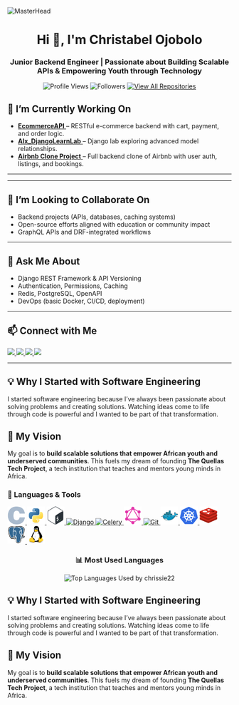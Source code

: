 ![MasterHead](https://user-images.githubusercontent.com/74038190/241765440-80728820-e06b-4f96-9c9e-9df46f0cc0a5.gif)
<h1 align="center">Hi 👋, I'm Christabel Ojobolo</h1>
<h3 align="center">Junior Backend Engineer | Passionate about Building Scalable APIs & Empowering Youth through Technology</h3>

<div align="center">
  <img src="https://komarev.com/ghpvc/?username=Chrissie22&label=Profile%20Views&color=1a1b26&style=flat" alt="Profile Views"/>
  <img src="https://img.shields.io/github/followers/Chrissie22?label=Followers&style=social" alt="Followers"/>
  <a href="https://github.com/Chrissie22?tab=repositories">
    <img src="https://img.shields.io/badge/Repositories-View%20All-84cc16?style=for-the-badge&logo=github" alt="View All Repositories"/>
  </a>
</div>



<h2 align="left">🔭 I’m Currently Working On</h2>

<ul>
  <li>
    <a href="https://github.com/ChristabelOjobolo/EcommerceAPI" target="_blank">
      <strong>EcommerceAPI</strong>
    </a> – RESTful e-commerce backend with cart, payment, and order logic.
  </li>
  <li>
    <a href="https://github.com/ChristabelOjobolo/Alx_DjangoLearnLab" target="_blank">
      <strong>Alx_DjangoLearnLab</strong>
    </a> – Django lab exploring advanced model relationships.
  </li>
  <li>
    <a href="https://github.com/ChristabelOjobolo/airbnb-clone-project" target="_blank">
      <strong>Airbnb Clone Project</strong>
    </a> – Full backend clone of Airbnb with user auth, listings, and bookings.
  </li>
</ul>

<hr/>


---

## 🤝 I’m Looking to Collaborate On

- Backend projects (APIs, databases, caching systems)
- Open-source efforts aligned with education or community impact
- GraphQL APIs and DRF-integrated workflows

---

## 💬 Ask Me About

- Django REST Framework & API Versioning  
- Authentication, Permissions, Caching  
- Redis, PostgreSQL, OpenAPI  
- DevOps (basic Docker, CI/CD, deployment)

---

## 📫 Connect with Me

<p align="left">
  <a href="https://linkedin.com/in/christabelojobolo" target="_blank">
    <img src="https://img.shields.io/badge/LinkedIn-0077B5?style=for-the-badge&logo=linkedin&logoColor=white"/>
  </a>
  <a href="mailto:ojobolochristabe8@gmail.com">
    <img src="https://img.shields.io/badge/Gmail-D14836?style=for-the-badge&logo=gmail&logoColor=white"/>
  </a>
  <a href="https://twitter.com/Gm_Chrissie" target="_blank">
    <img src="https://img.shields.io/badge/Twitter-1DA1F2?style=for-the-badge&logo=twitter&logoColor=white"/>
  </a>
  <a href="https://chrissel.com" target="_blank">
    <img src="https://img.shields.io/badge/Portfolio-000?style=for-the-badge&logo=google-chrome&logoColor=white"/>
  </a>
</p>

---

## 💡 Why I Started with Software Engineering

I started software engineering because I’ve always been passionate about solving problems and creating solutions. Watching ideas come to life through code is powerful and I wanted to be part of that transformation.

## 🎯 My Vision

My goal is to **build scalable solutions that empower African youth and underserved communities**. This fuels my dream of founding **The Quellas Tech Project**, a tech institution that teaches and mentors young minds in Africa.

<h3 align="left">🚀 Languages & Tools</h3> 
<p align="left">
  <!-- Programming Languages -->
  <a href="https://www.cprogramming.com/" target="_blank" rel="noreferrer">
    <img src="https://raw.githubusercontent.com/devicons/devicon/master/icons/c/c-original.svg" alt="C" width="40" height="40"/>
  </a>
  <a href="https://www.python.org" target="_blank" rel="noreferrer">
    <img src="https://raw.githubusercontent.com/devicons/devicon/master/icons/python/python-original.svg" alt="Python" width="40" height="40"/>
  </a>
  <a href="https://www.gnu.org/software/bash/" target="_blank" rel="noreferrer">
    <img src="https://raw.githubusercontent.com/devicons/devicon/master/icons/bash/bash-original.svg" alt="Bash" width="40" height="40"/>
  </a>

  <!-- Backend & Frameworks -->
  <a href="https://www.djangoproject.com/" target="_blank" rel="noreferrer">
    <img src="https://cdn.worldvectorlogo.com/logos/django.svg" alt="Django" width="40" height="40"/>
  </a>
  <a href="https://docs.celeryq.dev/" target="_blank" rel="noreferrer">
    <img src="https://cdn.jsdelivr.net/gh/simple-icons/simple-icons/icons/celery.svg" alt="Celery" width="40" height="40"/>
  </a>
  <a href="https://graphql.org/" target="_blank" rel="noreferrer">
    <img src="https://raw.githubusercontent.com/devicons/devicon/master/icons/graphql/graphql-plain.svg" alt="GraphQL" width="40" height="40"/>
  </a>

  <!-- DevOps & Tools -->
  <a href="https://git-scm.com/" target="_blank" rel="noreferrer">
    <img src="https://www.vectorlogo.zone/logos/git-scm/git-scm-icon.svg" alt="Git" width="40" height="40"/>
  </a>
  <a href="https://www.docker.com/" target="_blank" rel="noreferrer">
    <img src="https://raw.githubusercontent.com/devicons/devicon/master/icons/docker/docker-original.svg" alt="Docker" width="40" height="40"/>
  </a>
  <a href="https://kubernetes.io/" target="_blank" rel="noreferrer">
    <img src="https://raw.githubusercontent.com/devicons/devicon/master/icons/kubernetes/kubernetes-plain.svg" alt="Kubernetes" width="40" height="40"/>
  </a>
  <a href="https://redis.io/" target="_blank" rel="noreferrer">
    <img src="https://raw.githubusercontent.com/devicons/devicon/master/icons/redis/redis-original.svg" alt="Redis" width="40" height="40"/>
  </a>
  <a href="https://www.postgresql.org/" target="_blank" rel="noreferrer">
    <img src="https://raw.githubusercontent.com/devicons/devicon/master/icons/postgresql/postgresql-original.svg" alt="PostgreSQL" width="40" height="40"/>
  </a>
  <a href="https://www.linux.org/" target="_blank" rel="noreferrer">
    <img src="https://raw.githubusercontent.com/devicons/devicon/master/icons/linux/linux-original.svg" alt="Linux" width="40" height="40"/>
  </a>
</p>


<h3 align="center">📊 Most Used Languages</h3>

<p align="center">
  <img 
    src="https://github-readme-stats.vercel.app/api/top-langs/?username=chrissie22&layout=compact&theme=radical&langs_count=8&hide=brainfuck&hide_border=false" 
    alt="Top Languages Used by chrissie22" 
    width="450"
  />
</p>


## 💡 Why I Started with Software Engineering

I started software engineering because I’ve always been passionate about solving problems and creating solutions. Watching ideas come to life through code is powerful and I wanted to be part of that transformation.

## 🎯 My Vision

My goal is to **build scalable solutions that empower African youth and underserved communities**. This fuels my dream of founding **The Quellas Tech Project**, a tech institution that teaches and mentors young minds in Africa.

